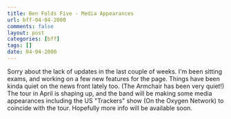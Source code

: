 ```yaml
---
title: Ben Folds Five - Media Appearances
url: bff-04-04-2000
comments: false
layout: post
categories: [bff]
tags: []
date: 04-04-2000
---
```

Sorry about the lack of updates in the last couple of weeks. I'm been sitting exams, and working on a few new features for the page. Things have been kinda quiet on the news front lately too. (The Armchair has been very quiet!) The tour in April is shaping up, and the band will be making some media appearances including the US "Trackers" show (On the Oxygen Network) to coincide with the tour. Hopefully more info will be available soon.